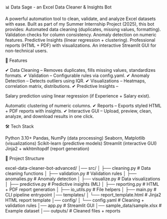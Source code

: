 📊 Data Sage - an Excel Data Cleaner & Insights Bot

A powerful automation tool to clean, validate, and analyze Excel datasets with ease.
Built as part of my Summer Internship Project (2025), this bot provides:
Automated data cleaning (duplicates, missing values, formatting).
Validation checks for column consistency.
Anomaly detection on numeric features.
Predictive Insights (linear regression + clustering).
Professional reports (HTML + PDF) with visualizations.
An interactive Streamlit GUI for non-technical users.

🚀 Features

✔ Data Cleaning – Removes duplicates, fills missing values, standardizes formats.
✔ Validation – Configurable rules via config.yaml.
✔ Anomaly Detection – Detects outliers using IQR.
✔ Visualizations – Heatmaps, correlation matrix, distributions.
✔ Predictive Insights –

Salary prediction using linear regression (if Experience + Salary exist).

Automatic clustering of numeric columns.
✔ Reports – Exports styled HTML + PDF reports with insights.
✔ Interactive GUI – Upload, preview, clean, analyze, and download results in one click.

🛠️ Tech Stack

Python 3.10+
Pandas, NumPy (data processing)
Seaborn, Matplotlib (visualizations)
Scikit-learn (predictive models)
Streamlit (interactive GUI)
Jinja2 + wkhtmltopdf (report generation)

📂 Project Structure

excel-data-cleaner-bot-advanced/
│── src/
│   ├── cleaning.py         # Data cleaning functions
│   ├── validation.py       # Validation rules
│   ├── anomalies.py        # Anomaly detection
│   ├── visualize.py        # Data visualizations
│   ├── predictive.py       # Predictive insights (ML)
│   ├── reporting.py        # HTML + PDF report generation
│   ├── io_utils.py         # File helpers
│   ├── main.py             # CLI pipeline entrypoint
│── templates/
│   └── report_template.html # Jinja2 HTML report template
│── config/
│   └── config.yaml         # Cleaning + validation rules
│── app.py                  # Streamlit GUI
│── sample_data/sample.xlsx # Example dataset
│── outputs/                # Cleaned files + reports


